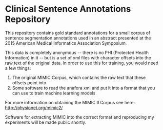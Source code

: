 # Clinical Sentence Annotations Repository

This repository contains gold standard annotations for a small corpus of sentence segmentation annotations used in an abstract presented at the 2015 American Medical Informatics Association Symposium.

This data is completely anonymous -- there is no PHI (Protected Health Information) in it -- but is a set of xml files with character offsets into the raw text of the original data. In order to use this for training, you would need a few things:

1) The original MIMIC Corpus, which contains the raw text that these offsets point into
2) Some software to read the anafora xml and put it into a format that you can use to train machine learning models

For more information on obtaining the MIMIC II Corpus see here: http://physionet.org/mimic2/

Software for extracting MIMIC into the correct format and reproducing my experiments will be made public shortly.
